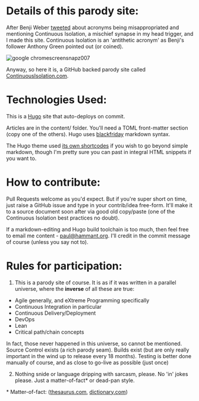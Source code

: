 # Details of this parody site:

After Benji Weber [tweeted](https://twitter.com/benjiweber/status/831193574502961154) about acronyms 
being misappropriated and mentioning Continuous Isolation, a mischief synapse in my head trigger, and 
I made this site. Continuous Isolation is an 'antithetic acronym' as Benji's follower Anthony Green 
pointed out (or coined). 

![google chromescreensnapz007](https://user-images.githubusercontent.com/82182/32221957-d69aca78-be0d-11e7-8faa-e8128bbc468e.png)

Anyway, so here it is, a GitHub backed parody site called [ContinuousIsolation.com](https://continuousisolation.com/).

# Technologies Used:

This is a [Hugo](https://gohugo.io/getting-started/installing/) site that auto-deploys on commit.

Articles are in the content/ folder.  You'll need a TOML front-matter section (copy one of the others). 
Hugo uses [blackfriday](https://github.com/russross/blackfriday) markdown syntax.

The Hugo theme used [its own
shortcodes](https://themes.gohugo.io/theme/docdock/shortcodes/) if you wish to go beyond simple markdown, 
though I'm pretty sure you can past in integral HTML snippets if you want to. 

# How to contribute:

Pull Requests welcome as you'd expect.  But if you're super short on time, just raise a GitHub issue and 
type in your contrib/idea free-form. It'll make it to a source document soon after via good old copy/paste 
(one of the Continuous Isolation best practices no doubt).

If a markdown-editing and Hugo build toolchain is too much, then feel free to email me content - paul@hammant.org. I'll credit in the commit message of course (unless you say not to).

# Rules for participation:

1. This is a parody site of course. It is as if it was written in a parallel universe, where the **inverse** of all these are true:
* Agile generally, and eXtreme Programming specifically
* Continuous Integration in particular
* Continuous Delivery/Deployment
* DevOps
* Lean
* Critical path/chain concepts

In fact, those never happened in this universe, so cannot be mentioned. Source Control exists (a rich parody seam). Builds exist (but are only really important in the wind up to release every 18 months). 
Testing is better done manually of course, and as close to go-live as possible (just once)

2. Nothing snide or language dripping with sarcasm, please. No 'in' jokes please. Just a matter-of-fact* or dead-pan style.

&ast; Matter-of-fact: ([thesaurus.com](http://www.thesaurus.com/browse/matter-of-fact), [dictionary.com](http://www.dictionary.com/browse/matter-of-fact))

